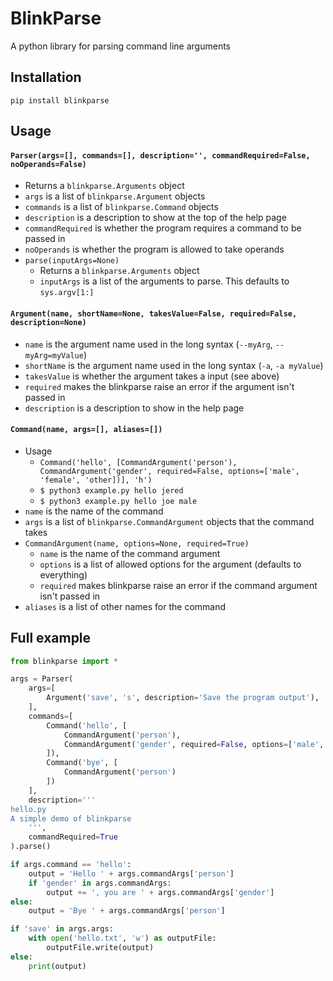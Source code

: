 # BlinkParse
A python library for parsing command line arguments
## Installation
`pip install blinkparse`
## Usage
#### `Parser(args=[], commands=[], description='', commandRequired=False, noOperands=False)`  
- Returns a `blinkparse.Arguments` object
- `args` is a list of `blinkparse.Argument` objects
- `commands` is a list of `blinkparse.Command` objects
- `description` is a description to show at the top of the help page  
- `commandRequired` is whether the program requires a command to be passed in
- `noOperands` is whether the program is allowed to take operands
- `parse(inputArgs=None)`
    - Returns a `blinkparse.Arguments` object
    - `inputArgs` is a list of the arguments to parse. This defaults to `sys.argv[1:]`
#### `Argument(name, shortName=None, takesValue=False, required=False, description=None)`  
- `name` is the argument name used in the long syntax (`--myArg`, `--myArg=myValue`)
- `shortName` is the argument name used in the long syntax (`-a`, `-a myValue`)
- `takesValue` is whether the argument takes a input (see above)
- `required` makes the blinkparse raise an error if the argument isn't passed in
- `description` is a description to show in the help page  
#### `Command(name, args=[], aliases=[])`  
- Usage
    - `Command('hello', [CommandArgument('person'), CommandArgument('gender', required=False, options=['male', 'female', 'other])], 'h')`
    - `$ python3 example.py hello jered`
    - `$ python3 example.py hello joe male`
- `name` is the name of the command
- `args` is a list of `blinkparse.CommandArgument` objects that the command takes
- `CommandArgument(name, options=None, required=True)`
    - `name` is the name of the command argument
    - `options` is a list of allowed options for the argument (defaults to everything)
    - `required` makes blinkparse raise an error if the command argument isn't passed in
- `aliases` is a list of other names for the command
## Full example
```python
from blinkparse import *

args = Parser(
    args=[
        Argument('save', 's', description='Save the program output'),
    ],
    commands=[
        Command('hello', [
            CommandArgument('person'),
            CommandArgument('gender', required=False, options=['male', 'female', 'other'])
        ]),
        Command('bye', [
            CommandArgument('person')
        ])
    ],
    description='''
hello.py
A simple demo of blinkparse
    ''',
    commandRequired=True
).parse()

if args.command == 'hello':
    output = 'Hello ' + args.commandArgs['person']
    if 'gender' in args.commandArgs:
        output += ', you are ' + args.commandArgs['gender']
else:
    output = 'Bye ' + args.commandArgs['person']

if 'save' in args.args:
    with open('hello.txt', 'w') as outputFile:
        outputFile.write(output)
else:
    print(output)
```